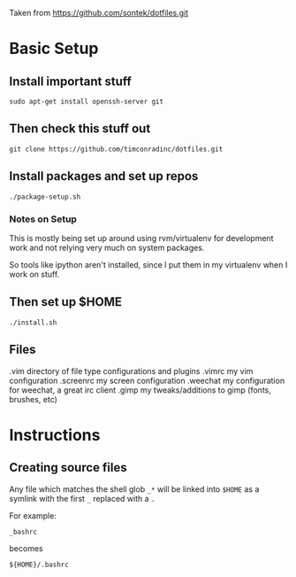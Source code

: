 Taken from  https://github.com/sontek/dotfiles.git

# Basic Setup
## Install important stuff

    sudo apt-get install openssh-server git

## Then check this stuff out
    
    git clone https://github.com/timconradinc/dotfiles.git

## Install packages and set up repos

    ./package-setup.sh

### Notes on Setup

This is mostly being set up around using rvm/virtualenv for
development work and not relying very much on system packages.

So tools like ipython aren't installed, since I put them in
my virtualenv when I work on stuff.

## Then set up $HOME

    ./install.sh

## Files
.vim
    directory of file type configurations and plugins
.vimrc
    my vim configuration
.screenrc
    my screen configuration
.weechat
    my configuration for weechat, a great irc client
.gimp
    my tweaks/additions to gimp (fonts, brushes, etc)

# Instructions
## Creating source files
Any file which matches the shell glob `_*` will be linked into `$HOME` as a symlink with the first `_`  replaced with a `.`

For example:

    _bashrc

becomes

    ${HOME}/.bashrc
